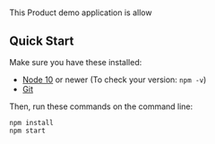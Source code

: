 #
This Product demo application is allow  



## Quick Start

Make sure you have these installed:

- [Node 10](http://nodejs.org) or newer (To check your version: `npm -v`)
- [Git](http://git-scm.com)

Then, run these commands on the command line:

```
npm install
npm start
